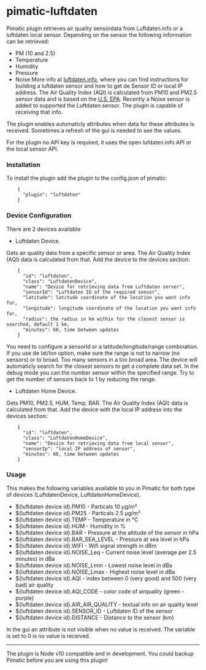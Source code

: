 # pimatic-luftdaten

Pimatic plugin retrieves air quality sensordata from Luftdaten.info or a luftdaten local sensor. Depending on the sensor the following information can be retrieved:
- PM (10 and 2.5)
- Temperature
- Humidity
- Pressure
- Noise
More info at [luftdaten.info](https://luftdaten.info), where you can find instructions for building a luftdaten sensor and how to get de Sensor ID or local IP address. The Air Quality Index (AQI) is calculated from PM10 and PM2.5 sensor data and is based on the [U.S. EPA](https://en.wikipedia.org/wiki/Air_quality_index#United_States). Recently a Noise sensor is added to supported the Luftdaten sensor. The plugin is capable of receiving that info.

The plugin enables automaticly attributes when data for these attributes is received. Sometimes a refresh of the gui is needed to see the values.

For the plugin no API key is required, it uses the open lufdaten.info API or the local sensor API.

### Installation

To install the plugin add the plugin to the config.json of pimatic:
```    
    {
      "plugin": "luftdaten"
    }
```
### Device Configuration

There are 2 devices available

* Luftdaten Device.

Gets air quality data from a specific sensor or area. The Air Quality Index (AQI) data is calculated from that.
Add the device to the devices section:
```    
    {
      "id": "luftdaten",
      "class": "LuftdatenDevice",
      "name": "Device for retrieving data from Luftdaten server",
      "sensorId": "Luftdaten ID of the required sensor",
      "latitude": latitude coordinate of the location you want info for,
      "longitude": longitude coordinate of the location you want info for,
      "radius": the radius in km within for the closest sensor is searched, default 1 km,
      "minutes": 60, time between updates
    }
```
You need to configure a sensorId or a latitude/longitude/range combination. If you use de lat/lon option, make sure the range is not to narrow (no sensors) or to broad. Too many sensors in a too broad area. The device will automaticly search for the closest sensors to get a complete data set. In the debug mode you can the number sensor within the specified range. Try to get the number of sensors back to 1 by reducing the range.

* Luftdaten Home Device.

Gets PM10, PM2.5, HUM, Temp, BAR. The Air Quality Index (AQI) data is calculated from that.
Add the device with the local IP address into the devices section:
```    
    {
      "id": "luftdaten",
      "class": "LuftdatenHomeDevice",
      "name": "Device for retrieving data from local sensor",
      "sensorIp": "local IP address of sensor",
      "minutes": 60, time between updates
    }
```
### Usage

This makes the following variables available to you in Pimatic for both type of devices (LuftdatenDevice, LuftdatenHomeDevice).
* ${luftdaten device id}.PM10             - Particals 10 µg/m³
* ${luftdaten device id}.PM25             - Particals 2.5 µg/m³
* ${luftdaten device id}.TEMP             - Temperature in °C
* ${luftdaten device id}.HUM              - Humidity in %
* ${luftdaten device id}.BAR              - Pressure at the altitude of the sensor in hPa
* ${luftdaten device id}.BAR_SEA_LEVEL    - Pressure at sea level in hPa
* ${luftdaten device id}.WIFI             - Wifi signal strength in dBm
* ${luftdaten device id}.NOISE_Leq        - Current noise level (average per 2.5 minutes) in dBa
* ${luftdaten device id}.NOISE_Lmin       - Lowest noise level in dBa
* ${luftdaten device id}.NOISE_Lmax       - Highest noise level in dBa
* ${luftdaten device id}.AQI              - index between 0 (very good) and 500 (very bad) air quality
* ${luftdaten device id}.AQI_CODE         - color code of airquality (green - purple)
* ${luftdaten device id}.AIR_AIR_QUALITY  - textual info on air quality level
* ${luftdaten device id}.SENSOR_ID        - Luftdaten ID of the sensor
* ${luftdaten device id}.DISTANCE         - Distance to the sensor (km)


In the gui an attribute is not visible when no value is received. The variable is set to 0 is no value is received.

---------

The plugin is Node v10 compatible and in development. You could backup Pimatic before you are using this plugin!
